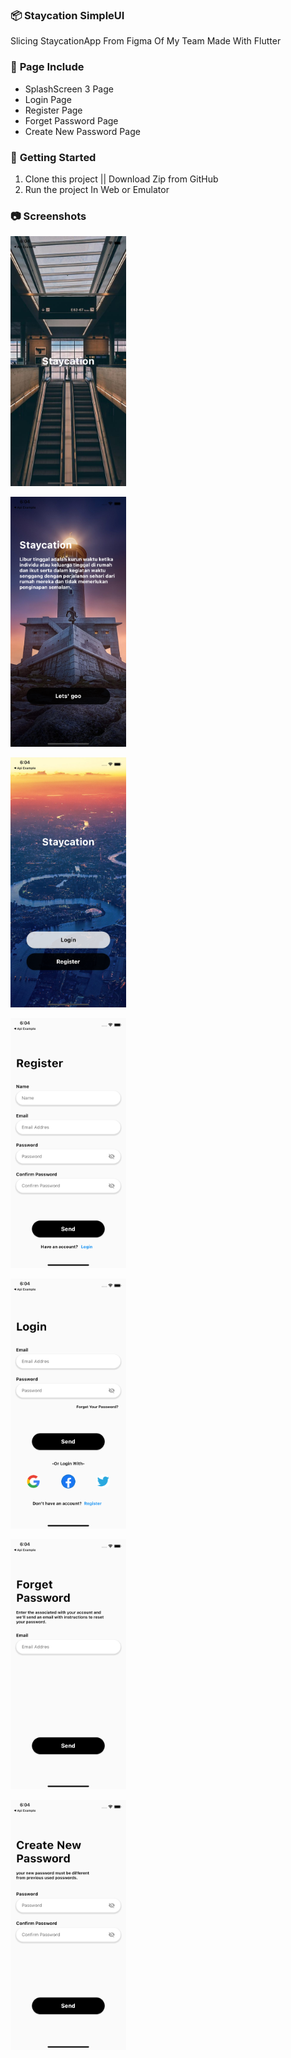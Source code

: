 ### 📦 **Staycation SimpleUI**

Slicing StaycationApp From Figma Of My Team
Made With Flutter

### 📄 **Page Include**
- SplashScreen 3 Page
- Login Page
- Register Page
- Forget Password Page
- Create New Password Page

### 🚀 **Getting Started**
1. Clone this project || Download Zip from GitHub
2. Run the project In Web or Emulator

### 📷 **Screenshots**

<img
    src="/assets/image1.png"
    alt="Main Screen"
    title="Main Screen"
    style="display: inline-block; margin: 0 auto; width: 200; height: 400px">

<img
    src="/assets/image2.png"
    alt="Main Screen"
    title="Main Screen"
    style="display: inline-block; margin: 0 auto; width: 200; height: 400px">

<img
    src="/assets/image3.png"
    alt="Main Screen"
    title="Main Screen"
    style="display: inline-block; margin: 0 auto; width: 200; height: 400px">

<img
    src="/assets/image4.png"
    alt="Main Screen"
    title="Main Screen"
    style="display: inline-block; margin: 0 auto; width: 200; height: 400px">

<img
    src="/assets/image5.png"
    alt="Main Screen"
    title="Main Screen"
    style="display: inline-block; margin: 0 auto; width: 200; height: 400px">

<img
    src="/assets/image6.png"
    alt="Main Screen"
    title="Main Screen"
    style="display: inline-block; margin: 0 auto; width: 200; height: 400px">

<img
    src="/assets/image7.png"
    alt="Main Screen"
    title="Main Screen"
    style="display: inline-block; margin: 0 auto; width: 200; height: 400px">
    
    

    